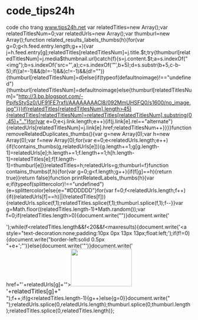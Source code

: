 code_tips24h
============

code cho trang www.tips24h.net
var relatedTitles=new Array();var relatedTitlesNum=0;var relatedUrls=new Array();var thumburl=new Array();function related_results_labels_thumbs(h){for(var g=0;g<h.feed.entry.length;g++){var j=h.feed.entry[g];relatedTitles[relatedTitlesNum]=j.title.$t;try{thumburl[relatedTitlesNum]=j.media$thumbnail.url}catch(f){s=j.content.$t;a=s.indexOf("<img");b=s.indexOf('src="',a);c=s.indexOf('"',b+5);d=s.substr(b+5,c-b-5);if((a!=-1)&&(b!=-1)&&(c!=-1)&&(d!="")){thumburl[relatedTitlesNum]=d}else{if(typeof(defaultnoimage)!=="undefined"){thumburl[relatedTitlesNum]=defaultnoimage}else{thumburl[relatedTitlesNum]="http://3.bp.blogspot.com/-PpjfsStySz0/UF91FE7rxfI/AAAAAAAACl8/092MmUHSFQ0/s1600/no_image.jpg"}}}if(relatedTitles[relatedTitlesNum].length>45){relatedTitles[relatedTitlesNum]=relatedTitles[relatedTitlesNum].substring(0,45)+".."}for(var e=0;e<j.link.length;e++){if(j.link[e].rel=="alternate"){relatedUrls[relatedTitlesNum]=j.link[e].href;relatedTitlesNum++}}}}function removeRelatedDuplicates_thumbs(){var g=new Array(0);var h=new Array(0);var f=new Array(0);for(var e=0;e<relatedUrls.length;e++){if(!contains_thumbs(g,relatedUrls[e])){g.length+=1;g[g.length-1]=relatedUrls[e];h.length+=1;f.length+=1;h[h.length-1]=relatedTitles[e];f[f.length-1]=thumburl[e]}}relatedTitles=h;relatedUrls=g;thumburl=f}function contains_thumbs(f,h){for(var g=0;g<f.length;g++){if(f[g]==h){return true}}return false}function printRelatedLabels_thumbs(h){var e;if(typeof(splittercolor)!=="undefined"){e=splittercolor}else{e="#DDDDDD"}for(var f=0;f<relatedUrls.length;f++){if((relatedUrls[f]==h)||(!relatedTitles[f])){relatedUrls.splice(f,1);relatedTitles.splice(f,1);thumburl.splice(f,1);f--}}var g=Math.floor((relatedTitles.length-1)*Math.random());var f=0;if(relatedTitles.length>0){document.write("")}document.write('<div style="clear: both;"/>');while(f<relatedTitles.length&&f<20&&f<maxresults){document.write('<a style="text-decoration:none;padding:10px 0px 13px 13px;float:left;');if(f!=0){document.write("border-left:solid 0.5px "+e+';"')}else{document.write('"')}document.write(' href="'+relatedUrls[g]+'"><img style="width:165px;height:102px;" src="'+thumburl[g]+'"/><br/><div style="width:209px; font-style: normal; font-variant: normal; font-weight: normal; font-size: 16px; line-height: normal; font-size-adjust: none; font-stretch: normal;">'+relatedTitles[g]+"</div></a>");f++;if(g<relatedTitles.length-1){g++}else{g=0}}document.write("</div>");relatedUrls.splice(0,relatedUrls.length);thumburl.splice(0,thumburl.length);relatedTitles.splice(0,relatedTitles.length)};
